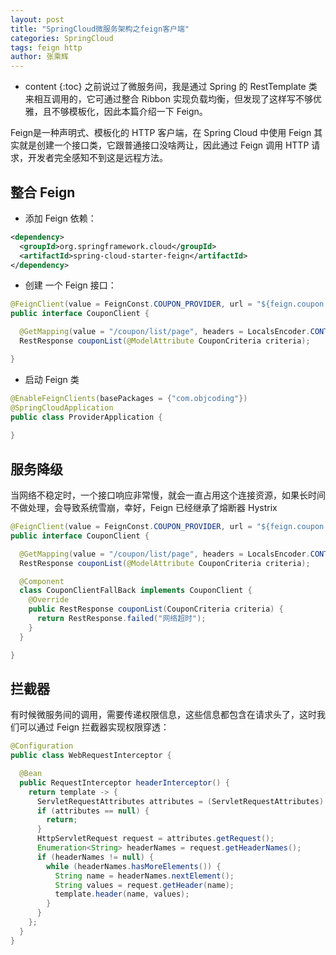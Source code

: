 ```yaml
---
layout: post
title: "SpringCloud微服务架构之feign客户端"
categories: SpringCloud
tags: feign http
author: 张乘辉
---
```


* content
{:toc}
之前说过了微服务间，我是通过 Spring 的 RestTemplate 类来相互调用的，它可通过整合 Ribbon 实现负载均衡，但发现了这样写不够优雅，且不够模板化，因此本篇介绍一下 Feign。

Feign是一种声明式、模板化的 HTTP 客户端，在 Spring Cloud 中使用 Feign 其实就是创建一个接口类，它跟普通接口没啥两让，因此通过 Feign 调用 HTTP 请求，开发者完全感知不到这是远程方法。









## 整合 Feign

- 添加 Feign 依赖：

```xml
<dependency>
  <groupId>org.springframework.cloud</groupId>
  <artifactId>spring-cloud-starter-feign</artifactId>
</dependency>
```

- 创建 一个 Feign 接口：

```java
@FeignClient(value = FeignConst.COUPON_PROVIDER, url = "${feign.coupon.url:}")
public interface CouponClient {

  @GetMapping(value = "/coupon/list/page", headers = LocalsEncoder.CONTENT_TYPE_LOCALS_GET)
  RestResponse couponList(@ModelAttribute CouponCriteria criteria);

}
```

- 启动 Feign 类

```java
@EnableFeignClients(basePackages = {"com.objcoding"})
@SpringCloudApplication
public class ProviderApplication {
	
}
```





## 服务降级

当网络不稳定时，一个接口响应非常慢，就会一直占用这个连接资源，如果长时间不做处理，会导致系统雪崩，幸好，Feign 已经继承了熔断器 Hystrix

```java
@FeignClient(value = FeignConst.COUPON_PROVIDER, url = "${feign.coupon.url:}", fallback = CouponClient.CouponClientFallBack.class)
public interface CouponClient {

  @GetMapping(value = "/coupon/list/page", headers = LocalsEncoder.CONTENT_TYPE_LOCALS_GET)
  RestResponse couponList(@ModelAttribute CouponCriteria criteria);

  @Component
  class CouponClientFallBack implements CouponClient {
    @Override
    public RestResponse couponList(CouponCriteria criteria) {
      return RestResponse.failed("网络超时");
    }
  }

}
```





## 拦截器

有时候微服务间的调用，需要传递权限信息，这些信息都包含在请求头了，这时我们可以通过 Feign 拦截器实现权限穿透：

```java
@Configuration
public class WebRequestInterceptor {

  @Bean
  public RequestInterceptor headerInterceptor() {
    return template -> {
      ServletRequestAttributes attributes = (ServletRequestAttributes) RequestContextHolder.getRequestAttributes();
      if (attributes == null) {
        return;
      }
      HttpServletRequest request = attributes.getRequest();
      Enumeration<String> headerNames = request.getHeaderNames();
      if (headerNames != null) {
        while (headerNames.hasMoreElements()) {
          String name = headerNames.nextElement();
          String values = request.getHeader(name);
          template.header(name, values);
        }
      }
    };
  }
}
```







